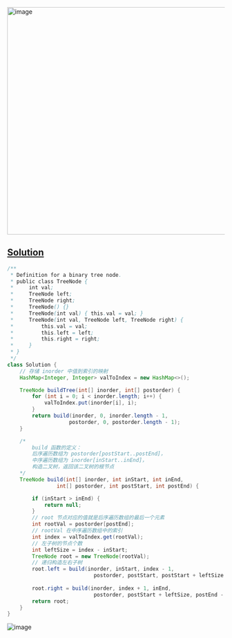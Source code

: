 <img width="527" alt="image" src="https://github.com/kkkkevx/DSA2/assets/108632304/3294543f-534b-4170-854b-6d2604fccf30">

## [Solution](https://leetcode.cn/problems/construct-binary-tree-from-inorder-and-postorder-traversal/description/)

```java
/**
 * Definition for a binary tree node.
 * public class TreeNode {
 *     int val;
 *     TreeNode left;
 *     TreeNode right;
 *     TreeNode() {}
 *     TreeNode(int val) { this.val = val; }
 *     TreeNode(int val, TreeNode left, TreeNode right) {
 *         this.val = val;
 *         this.left = left;
 *         this.right = right;
 *     }
 * }
 */
class Solution {
    // 存储 inorder 中值到索引的映射
    HashMap<Integer, Integer> valToIndex = new HashMap<>();

    TreeNode buildTree(int[] inorder, int[] postorder) {
        for (int i = 0; i < inorder.length; i++) {
            valToIndex.put(inorder[i], i);
        }
        return build(inorder, 0, inorder.length - 1,
                    postorder, 0, postorder.length - 1);
    }

    /* 
        build 函数的定义：
        后序遍历数组为 postorder[postStart..postEnd]，
        中序遍历数组为 inorder[inStart..inEnd]，
        构造二叉树，返回该二叉树的根节点 
    */
    TreeNode build(int[] inorder, int inStart, int inEnd,
                int[] postorder, int postStart, int postEnd) {

        if (inStart > inEnd) {
            return null;
        }
        // root 节点对应的值就是后序遍历数组的最后一个元素
        int rootVal = postorder[postEnd];
        // rootVal 在中序遍历数组中的索引
        int index = valToIndex.get(rootVal);
        // 左子树的节点个数
        int leftSize = index - inStart;
        TreeNode root = new TreeNode(rootVal);
        // 递归构造左右子树
        root.left = build(inorder, inStart, index - 1,
                            postorder, postStart, postStart + leftSize - 1);
        
        root.right = build(inorder, index + 1, inEnd,
                            postorder, postStart + leftSize, postEnd - 1);
        return root;
    }
}
```

![image](https://github.com/kkkkevx/DSA2/assets/108632304/4142eccd-2110-413c-aa57-c9e8110fac7e)

